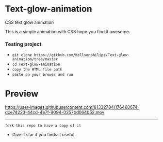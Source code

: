 # Text-glow-animation
CSS text glow animation 

This is a simple animation with CSS hope you find it awesome. 

### Testing project

- `git clone https://github.com/Kellsonphilips/Text-glow-animation/tree/master`
- `cd Text-glow-animation`
- `copy the HTML file path`
- `paste on your brower and run`



# Preview



https://user-images.githubusercontent.com/81332784/176460674-dce74223-44cd-4e7f-9094-0357bd064b52.mov

---

`fork this repo to have a copy of it`
- Give it star if you finds it useful 
